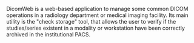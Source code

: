 DicomWeb is a web-based application to manage some common DICOM operations in a radiology department or medical imaging facility. Its main utility is the "check storage" tool, that allows the user to verify if the studies/series existent in a modality or workstation have been correctly archived in the institutional PACS.